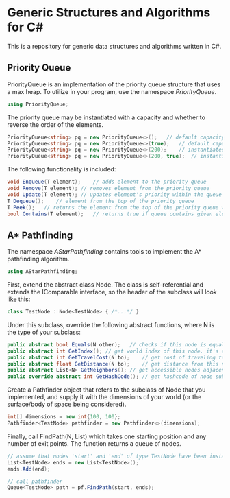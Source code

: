# Generic Structures and Algorithms for C#

This is a repository for generic data structures and algorithms written in C#.

## Priority Queue

PriorityQueue<T> is an implementation of the priority queue structure that uses a max heap. To utilize in your program, use the namespace *PriorityQueue*.

```c#
using PriorityQueue;
```

The priority queue may be instantiated with a capacity and whether to reverse the order of the elements.

```c#
PriorityQueue<string> pq = new PriorityQueue<>();	// default capacity of 100
PriorityQueue<string> pq = new PriorityQueue<>(true);	// default capacity of 100, reverse order
PriorityQueue<string> pq = new PriorityQueue<>(200);	// instantiated with capacity of 200
PriorityQueue<string> pq = new PriorityQueue<>(200, true);	// instantiated with capacity of 200, reverse order
```

The following functionality is included:

```c#
void Enqueue(T element);	// adds element to the priority queue
void Remove(T element);	// removes element from the priority queue
void Update(T element);	// updates element's priority within the queue
T Dequeue();	// element from the top of the priority queue
T Peek();	// returns the element from the top of the priority queue without removing
bool Contains(T element);	// returns true if queue contains given element
```

## A* Pathfinding

The namespace *AStarPathfinding* contains tools to implement the A* pathfinding algorithm.

```c#
using AStarPathfinding;
```

First, extend the abstract class Node. The class is self-referential and extends the IComparable interface, so the header of the subclass will look like this:

```c#
class TestNode : Node<TestNode> { /*...*/ }
```

Under this subclass, override the following abstract functions, where N is the type of your subclass:

```c#
public abstract bool Equals(N other);	// checks if this node is equal to node of same type (ie. same coordinates)
public abstract int GetIndex();	// get world index of this node. it's easy to use the protected function GetIndex(int[], int[]), that takes coordinates and world dimensions to do this. however, this function is O(n^d) where d is the number of dimensions. it's easier to make your own function that doesn't loop! the implementation in Pathfinding2D calls this function, but a hardcoded implementation is commented right above.
public abstract int GetTravelCost(N to);	// get cost of traveling to other node of same type
public abstract float GetDistance(N to);	// get distance from this node to other node of same type
public abstract List<N> GetNeighbors();	// get accessible nodes adjacent to this node
public override abstract int GetHashCode();	// get hashcode of node subclass
```

Create a Pathfinder object that refers to the subclass of Node that you implemented, and supply it with the dimensions of your world (or the surface/body of space being considered).

```c#
int[] dimensions = new int{100, 100};
Pathfinder<TestNode> pathfinder = new Pathfinder<>(dimensions);
```

Finally, call FindPath(N, List<N>) which takes one starting position and any number of exit points. The function returns a queue of nodes.

```c#
// assume that nodes 'start' and 'end' of type TestNode have been instantiated
List<TestNode> ends = new List<TestNode>();
ends.Add(end);

// call pathfinder
Queue<TestNode> path = pf.FindPath(start, ends);
```